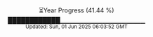 <p align="center">
⏳Year Progress (41.44 %)<br>
████████████▁▁▁▁▁▁▁▁▁▁▁▁▁▁▁▁▁▁ <br>
<sub>Updated: Sun, 01 Jun 2025 06:03:52 GMT</sub>
</p>

